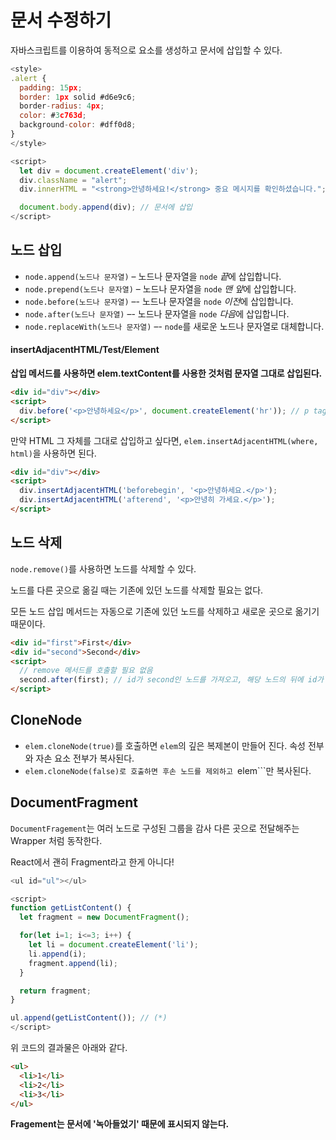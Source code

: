 # 문서 수정하기

자바스크립트를 이용하여 동적으로 요소를 생성하고 문서에 삽입할 수 있다.

```javascript
<style>
.alert {
  padding: 15px;
  border: 1px solid #d6e9c6;
  border-radius: 4px;
  color: #3c763d;
  background-color: #dff0d8;
}
</style>

<script>
  let div = document.createElement('div');
  div.className = "alert";
  div.innerHTML = "<strong>안녕하세요!</strong> 중요 메시지를 확인하셨습니다.";

  document.body.append(div); // 문서에 삽입
</script>
```



## 노드 삽입

- `node.append(노드나 문자열)` – 노드나 문자열을 `node` *끝*에 삽입합니다.
- `node.prepend(노드나 문자열)` – 노드나 문자열을 `node` *맨 앞*에 삽입합니다.
- `node.before(노드나 문자열)` –- 노드나 문자열을 `node` *이전*에 삽입합니다.
- `node.after(노드나 문자열)` –- 노드나 문자열을 `node` *다음*에 삽입합니다.
- `node.replaceWith(노드나 문자열)` –- `node`를 새로운 노드나 문자열로 대체합니다.



#### insertAdjacentHTML/Test/Element

**삽입 메서드를 사용하면 elem.textContent를 사용한 것처럼 문자열 그대로 삽입된다.**

```html
<div id="div"></div>
<script>
  div.before('<p>안녕하세요</p>', document.createElement('hr')); // p tag가 문자열 형태로 삽입된다.
</script>
```

만약 HTML 그 자체를 그대로 삽입하고 싶다면, ```elem.insertAdjacentHTML(where, html)```을 사용하면 된다.

```html
<div id="div"></div>
<script>
  div.insertAdjacentHTML('beforebegin', '<p>안녕하세요.</p>');
  div.insertAdjacentHTML('afterend', '<p>안녕히 가세요.</p>');
</script>
```



##  노드 삭제

```node.remove()```를 사용하면 노드를 삭제할 수 있다.

노드를 다른 곳으로 옮길 때는 기존에 있던 노드를 삭제할 필요는 없다.

모든 노드 삽입 메서드는 자동으로 기존에 있던 노드를 삭제하고 새로운 곳으로 옮기기 때문이다.

```html
<div id="first">First</div>
<div id="second">Second</div>
<script>
  // remove 메서드를 호출할 필요 없음
  second.after(first); // id가 second인 노드를 가져오고, 해당 노드의 뒤에 id가 first인 노드를 삽입
</script>
```





## CloneNode

* ```elem.cloneNode(true)```를 호출하면 ```elem```의 깊은 복제본이 만들어 진다. 속성 전부와 자손 요소 전부가 복사된다.
* ```elem.cloneNode(false)로 호출하면 후손 노드를 제외하고 ```elem```만 복사된다.





## DocumentFragment

```DocumentFragement```는 여러 노드로 구성된 그룹을 감사 다른 곳으로 전달해주는 Wrapper 처럼 동작한다.

React에서 괜히 Fragment라고 한게 아니다!

```js
<ul id="ul"></ul>

<script>
function getListContent() {
  let fragment = new DocumentFragment();

  for(let i=1; i<=3; i++) {
    let li = document.createElement('li');
    li.append(i);
    fragment.append(li);
  }

  return fragment;
}

ul.append(getListContent()); // (*)
</script>

```

위 코드의 결과물은 아래와 같다.

```html
<ul>
  <li>1</li>
  <li>2</li>
  <li>3</li>
</ul>
```

**Fragement는 문서에 '녹아들었기' 때문에 표시되지 않는다.**



